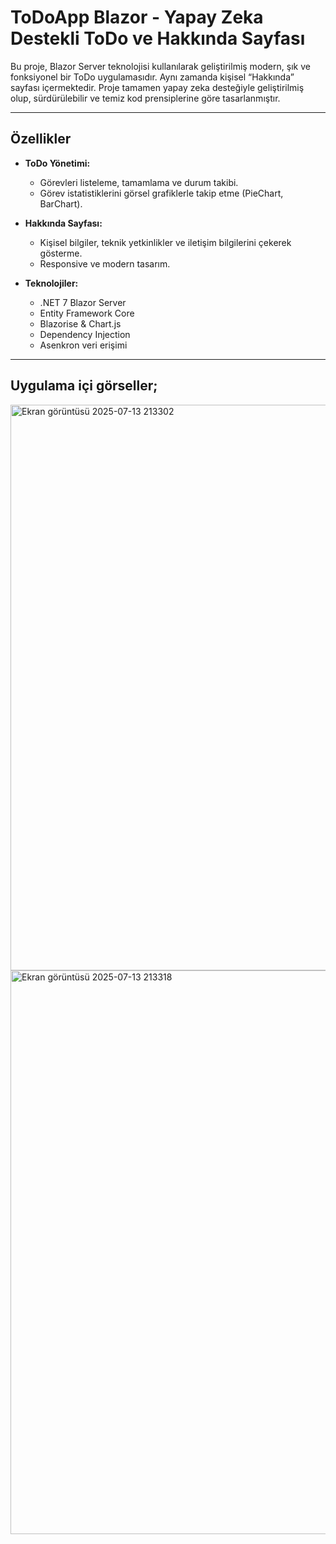 # ToDoApp Blazor - Yapay Zeka Destekli ToDo ve Hakkında Sayfası

Bu proje, Blazor Server teknolojisi kullanılarak geliştirilmiş modern, şık ve fonksiyonel bir ToDo uygulamasıdır. Aynı zamanda kişisel “Hakkında” sayfası içermektedir. Proje tamamen yapay zeka desteğiyle geliştirilmiş olup, sürdürülebilir ve temiz kod prensiplerine göre tasarlanmıştır.

---

## Özellikler

- **ToDo Yönetimi:**  
  - Görevleri listeleme, tamamlama ve durum takibi.  
  - Görev istatistiklerini görsel grafiklerle takip etme (PieChart, BarChart).  

- **Hakkında Sayfası:**  
  - Kişisel bilgiler, teknik yetkinlikler ve iletişim bilgilerini çekerek gösterme.  
  - Responsive ve modern tasarım.

- **Teknolojiler:**  
  - .NET 7 Blazor Server  
  - Entity Framework Core  
  - Blazorise & Chart.js  
  - Dependency Injection  
  - Asenkron veri erişimi

---

## Uygulama içi görseller;
<img width="1900" height="905" alt="Ekran görüntüsü 2025-07-13 213302" src="https://github.com/user-attachments/assets/98c72927-bf19-499d-b777-172d427e7c48" />
<img width="1913" height="902" alt="Ekran görüntüsü 2025-07-13 213318" src="https://github.com/user-attachments/assets/a3f39431-5523-47de-b971-095ba44f9307" />



